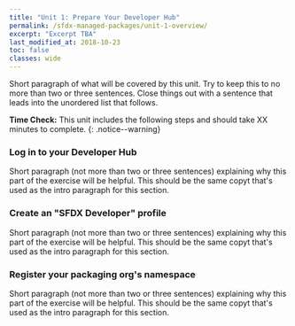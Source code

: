 ```yaml
---
title: "Unit 1: Prepare Your Developer Hub"
permalink: /sfdx-managed-packages/unit-1-overview/
excerpt: "Excerpt TBA"
last_modified_at: 2018-10-23
toc: false
classes: wide
---
```


Short paragraph of what will be covered by this unit.  Try to keep this to no more than two or three sentences. Close things out with a sentence that leads into the unordered list that follows.

**Time Check:** This unit includes the following steps and should take XX minutes to complete.
{: .notice--warning}

### Log in to your Developer Hub
Short paragraph (not more than two or three sentences) explaining why this part of the exercise will be helpful.  This should be the same copyt that's used as the intro paragraph for this section.

### Create an "SFDX Developer" profile
Short paragraph (not more than two or three sentences) explaining why this part of the exercise will be helpful.  This should be the same copyt that's used as the intro paragraph for this section.

### Register your packaging org's namespace
Short paragraph (not more than two or three sentences) explaining why this part of the exercise will be helpful.  This should be the same copyt that's used as the intro paragraph for this section.